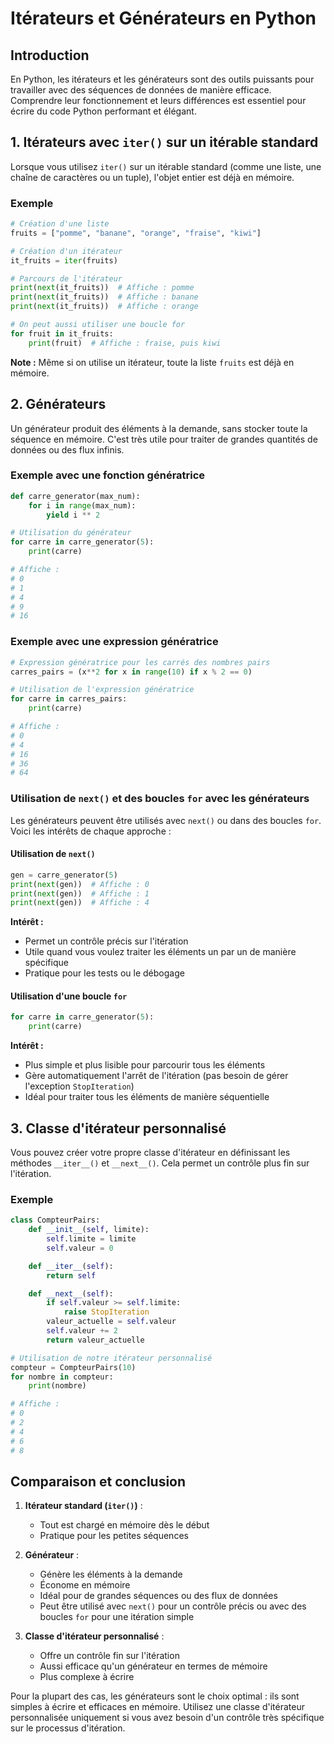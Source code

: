 # Itérateurs et Générateurs en Python

## Introduction

En Python, les itérateurs et les générateurs sont des outils puissants pour travailler avec des séquences de données de manière efficace. Comprendre leur fonctionnement et leurs différences est essentiel pour écrire du code Python performant et élégant.

## 1. Itérateurs avec `iter()` sur un itérable standard

Lorsque vous utilisez `iter()` sur un itérable standard (comme une liste, une chaîne de caractères ou un tuple), l'objet entier est déjà en mémoire.

### Exemple

```python
# Création d'une liste
fruits = ["pomme", "banane", "orange", "fraise", "kiwi"]

# Création d'un itérateur
it_fruits = iter(fruits)

# Parcours de l'itérateur
print(next(it_fruits))  # Affiche : pomme
print(next(it_fruits))  # Affiche : banane
print(next(it_fruits))  # Affiche : orange

# On peut aussi utiliser une boucle for
for fruit in it_fruits:
    print(fruit)  # Affiche : fraise, puis kiwi
```

**Note :** Même si on utilise un itérateur, toute la liste `fruits` est déjà en mémoire.

## 2. Générateurs

Un générateur produit des éléments à la demande, sans stocker toute la séquence en mémoire. C'est très utile pour traiter de grandes quantités de données ou des flux infinis.

### Exemple avec une fonction génératrice

```python
def carre_generator(max_num):
    for i in range(max_num):
        yield i ** 2

# Utilisation du générateur
for carre in carre_generator(5):
    print(carre)

# Affiche :
# 0
# 1
# 4
# 9
# 16
```

### Exemple avec une expression génératrice

```python
# Expression génératrice pour les carrés des nombres pairs
carres_pairs = (x**2 for x in range(10) if x % 2 == 0)

# Utilisation de l'expression génératrice
for carre in carres_pairs:
    print(carre)

# Affiche :
# 0
# 4
# 16
# 36
# 64
```

### Utilisation de `next()` et des boucles `for` avec les générateurs

Les générateurs peuvent être utilisés avec `next()` ou dans des boucles `for`. Voici les intérêts de chaque approche :

#### Utilisation de `next()`

```python
gen = carre_generator(5)
print(next(gen))  # Affiche : 0
print(next(gen))  # Affiche : 1
print(next(gen))  # Affiche : 4
```

**Intérêt :**
- Permet un contrôle précis sur l'itération
- Utile quand vous voulez traiter les éléments un par un de manière spécifique
- Pratique pour les tests ou le débogage

#### Utilisation d'une boucle `for`

```python
for carre in carre_generator(5):
    print(carre)
```

**Intérêt :**
- Plus simple et plus lisible pour parcourir tous les éléments
- Gère automatiquement l'arrêt de l'itération (pas besoin de gérer l'exception `StopIteration`)
- Idéal pour traiter tous les éléments de manière séquentielle

## 3. Classe d'itérateur personnalisé

Vous pouvez créer votre propre classe d'itérateur en définissant les méthodes `__iter__()` et `__next__()`. Cela permet un contrôle plus fin sur l'itération.

### Exemple

```python
class CompteurPairs:
    def __init__(self, limite):
        self.limite = limite
        self.valeur = 0

    def __iter__(self):
        return self

    def __next__(self):
        if self.valeur >= self.limite:
            raise StopIteration
        valeur_actuelle = self.valeur
        self.valeur += 2
        return valeur_actuelle

# Utilisation de notre itérateur personnalisé
compteur = CompteurPairs(10)
for nombre in compteur:
    print(nombre)

# Affiche :
# 0
# 2
# 4
# 6
# 8
```

## Comparaison et conclusion

1. **Itérateur standard (`iter()`)** :
   - Tout est chargé en mémoire dès le début
   - Pratique pour les petites séquences

2. **Générateur** :
   - Génère les éléments à la demande
   - Économe en mémoire
   - Idéal pour de grandes séquences ou des flux de données
   - Peut être utilisé avec `next()` pour un contrôle précis ou avec des boucles `for` pour une itération simple

3. **Classe d'itérateur personnalisé** :
   - Offre un contrôle fin sur l'itération
   - Aussi efficace qu'un générateur en termes de mémoire
   - Plus complexe à écrire

Pour la plupart des cas, les générateurs sont le choix optimal : ils sont simples à écrire et efficaces en mémoire. Utilisez une classe d'itérateur personnalisée uniquement si vous avez besoin d'un contrôle très spécifique sur le processus d'itération.
